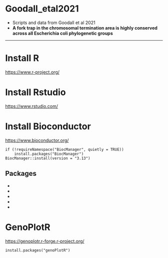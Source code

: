 # Goodall_etal2021
- Scripts and data from Goodall et al 2021
- **A fork trap in the chromosomal termination area is highly conserved across all Escherichia coli phylogenetic groups**

---


# Install R
https://www.r-project.org/

# Install Rstudio
https://www.rstudio.com/

# Install Bioconductor
https://www.bioconductor.org/

```{r}
if (!requireNamespace("BiocManager", quietly = TRUE))
    install.packages("BiocManager")
BiocManager::install(version = "3.13")
```

## Packages
- 
-
-
-
-

# GenoPlotR
https://genoplotr.r-forge.r-project.org/

```{r}
install.packages("genoPlotR")
```





